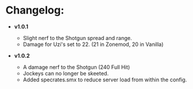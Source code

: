 # Changelog: #

* **v1.0.1**
  * Slight nerf to the Shotgun spread and range.
  * Damage for Uzi's set to 22. (21 in Zonemod, 20 in Vanilla)

* **v1.0.2**
  * A damage nerf to the Shotgun (240 Full Hit)
  * Jockeys can no longer be skeeted.
  * Added specrates.smx to reduce server load from within the config.
